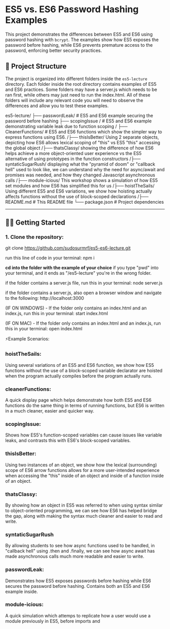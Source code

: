 # ES5 vs. ES6 Password Hashing Examples

This project demonstrates the differences between ES5 and ES6 using password hashing with `bcrypt`. The examples show how ES5 exposes the password before hashing, while ES6 prevents premature access to the password, enforcing better security practices.

## 📁 Project Structure

The project is organized into different folders inside the `es5-lecture` directory. Each folder inside the root directory contains examples of ES5 and ES6 practices. Some folders may have a server.js which needs to be ran first, while others may just need to run the index.html. All of these folders will include any relevant code you will need to observe the differences and allow you to test these examples. 

es5-lecture/ ├── passwordLeak/ # ES5 and ES6 example securing the password before hashing ├── scopingIssue / # ES5 and ES6 example demonstrating variable leak due to function scoping / ├── CleanerFunctions/ # ES5 and ES6 functions which show the simpler way to express functions using ES6. /├── thisIsBetter/ Using 2 separate objects, depicting how ES6 allows lexical scoping of "this" vs ES5 "this" accessing the global object /├── thatsClassy/ showing the difference of how ES6 helps achieve a more object-oriented user experience vs the ES5 alternative of using prototypes in the function constructors /├── syntaticSugarRush/ displaying what the "pyramid of doom" or "callback hell" used to look like, we can understand why the need for async/await and promises was needed, and how they changed Javascript asynchronous calls /├── module-icious/ This workshop shows a simulation of how ES5 set modules and how ES6 has simplified this for us /├── hoistTheSails/ Using different ES5 and ES6 variations, we show how hoisting actually affects functions without the use of block-scoped declarations  /├── README.md # This README file └── package.json # Project dependencies

---

## 🧑‍💻 Getting Started

### 1. **Clone the repository**:
   
  
   git clone https://github.com/sudosurmrf/es5-es6-lecture.git

   run this line of code in your terminal: npm i

   **cd into the folder with the example of your choice** if you type "pwd" into your terminal, and it ends as "/es5-lecture" you're in the wrong folder.

   if the folder contains a server.js file, run this in your terminal: node server.js

   if the folder contains a server.js, also open a browser window and navigate to the following: http://localhost:3000

   
   
   (IF ON WINDOWS) - If the folder only contains an index.html and an index.js, run this in your terminal: start index.html

   (IF ON MAC) - If the folder only contains an index.html and an index.js, run this in your terminal: open index.html
   
   

⚡Example Scenarios:
### hoistTheSails: 
Using several variations of an ES5 and ES6 function, we show how ES5 functions without the use of a block-scoped variable declarator are hoisted when the program actually compiles before the program actually runs. 

### cleanerFunctions: 
A quick display page which helps demonstrate how both ES5 and ES6 functions do the same thing in terms of running functions, but ES6 is written in a much cleaner, easier and quicker way.

### scopingIssue: 
Shows how ES5's function-scoped variables can cause issues like variable leaks, and contrasts this with ES6's block-scoped variables.

### thisIsBetter:
Using two instances of an object, we show how the lexical (surrounding) scope of ES6 arrow functions allows for a more user-intended experience when accessing the "this" inside of an object and inside of a function inside of an object. 

### thatsClassy:
By showing how an object in ES5 was referred to when using syntax similar to object-oriented programming, we can see how ES6 has helped bridge the gap, along with making the syntax much cleaner and easier to read and write. 

### syntaticSugarRush
By allowing students to see how async functions used to be handled, in "callback hell" using .then and .finally, we can see how async await has made asynchronous calls much more readable and easier to write.

### passwordLeak:
 Demonstrates how ES5 exposes passwords before hashing while ES6 secures the password before hashing. Contains both an ES5 and ES6 example inside.

### module-icious:
A quick simulation which attemps to replicate how a user would use a module previously in ES5, before imports and 

